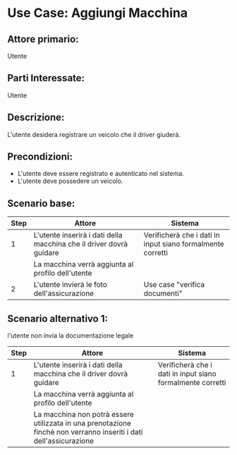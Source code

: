 # Use Case: Aggiungi Macchina

## Attore primario: 
Utente

## Parti Interessate: 
Utente

## Descrizione: 
L'utente desidera registrare un veicolo che il driver giuderà.

## Precondizioni: 
- L'utente deve essere registrato e autenticato nel sistema.
- L'utente deve possedere un veicolo.

## Scenario base:

| Step | Attore |Sistema |
|---|--------|-------|
| 1 | L'utente inserirà i dati della macchina che il driver dovrà guidare | Verificherà che i dati in input siano formalmente corretti|
|   | La macchina verrà aggiunta al profilo dell'utente|  |
| 2 | L'utente invierà le foto dell'assicurazione| Use case "verifica documenti"|

## Scenario alternativo 1:

l'utente non invia la documentazione legale

| Step | Attore |Sistema |
|---|--------|-------|
| 1 | L'utente inserirà i dati della macchina che il driver dovrà guidare | Verificherà che i dati in input siano formalmente corretti|
|   | La macchina verrà aggiunta al profilo dell'utente|  |
|   | La macchina non potrà essere utilizzata in una prenotazione finchè non verranno inseriti i dati dell'assicurazione| |